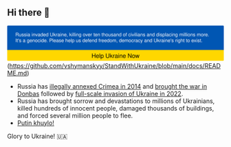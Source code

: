 ## Hi there 👋

<a href="#"><img src="https://raw.githubusercontent.com/vshymanskyy/StandWithUkraine/main/banner2-no-action.svg" /></a>(https://github.com/vshymanskyy/StandWithUkraine/blob/main/docs/README.md)

* Russia has [illegally annexed Crimea in 2014](https://en.wikipedia.org/wiki/Annexation_of_Crimea_by_the_Russian_Federation) and [brought the war in Donbas](https://en.wikipedia.org/wiki/War_in_Donbas) followed by [full-scale invasion of Ukraine in 2022](https://en.wikipedia.org/wiki/2022_Russian_invasion_of_Ukraine).
* Russia has brought sorrow and devastations to millions of Ukrainians, killed hundreds of innocent people, damaged thousands of buildings, and forced several million people to flee.
* [Putin khuylo!](https://en.wikipedia.org/wiki/Putin_khuylo!)

Glory to Ukraine! 🇺🇦
